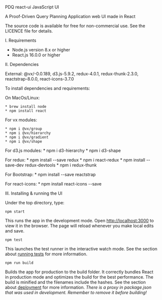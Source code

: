   PDQ react-ui JavaScript UI

  A Proof-Driven Query Planning Application web UI made in React

  The source code is available for free for non-commercial use.
  See the LICENCE file for details.

  I. Requirements

   * Node.js version 8.x or higher
   * React.js 16.0.0 or higher

  II. Dependencies

  External: @vx/-0.0.189, d3.js-5.9.2, redux-4.0.1, redux-thunk-2.3.0, reactstrap-8.0.0, react-icons-3.7.0

  To install dependencies and requirements:

  On MacOs/Linux:

    * brew install node
    * npm install react

  For vx modules:

    * npm i @vx/group
    * npm i @vx/hierarchy
    * npm i @vx/gradient
    * npm i @vx/shape

  For d3.js modules:
    * npm i d3-hierarchy
    * npm i d3-shape

  For redux:
    * npm install --save redux
    * npm i react-redux
    * npm install --save-dev redux-devtools
    * npm i redux-thunk

  For Bootstrap:
    * npm install --save reactstrap

  For react-icons:
    * npm install react-icons --save

  III. Installing & running the UI

  Under the top directory, type:

  	npm start

  This runs the app in the development mode.
  Open [http://localhost:3000](http://localhost:3000) to view it in the browser.
  The page will reload whenever you make local edits and save.

    npm test

  This launches the test runner in the interactive watch mode.
  See the section about [running tests](https://facebook.github.io/create-react-app/docs/running-tests) for more information.

    npm run build

  Builds the app for production to the build folder.
  It correctly bundles React in production mode and optimizes the build for the best performance.
  The build is minified and the filenames include the hashes.
  See the section about [deployment](https://facebook.github.io/create-react-app/docs/deployment) for more information.
  *There is a proxy in package.json that was used in development. Remember to remove it before building!*
